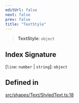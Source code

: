 ```yaml
---
editUrl: false
next: false
prev: false
title: "TextStyle"
---
```


> **TextStyle**: `object`

## Index Signature

 \[`line`: `number` \| `string`\]: `object`

## Defined in

[src/shapes/Text/StyledText.ts:18](https://github.com/fabricjs/fabric.js/blob/8748628df7e9de00ba77413bfc3ad9e9fe9d4f30/src/shapes/Text/StyledText.ts#L18)
